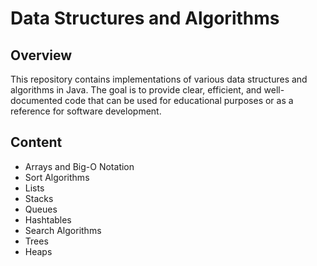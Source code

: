 # Data Structures and Algorithms


## Overview 
This repository contains implementations of various data structures and algorithms in Java. The goal is to provide clear, efficient, and well-documented code that can be used for educational purposes or as a reference for software development.

## Content
- Arrays and Big-O Notation
- Sort Algorithms
- Lists
- Stacks
- Queues
- Hashtables
- Search Algorithms
- Trees
- Heaps
